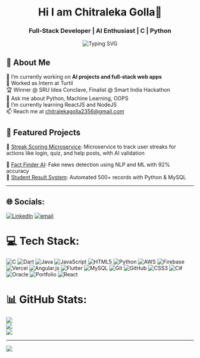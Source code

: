 <h1 align="center"> Hi I am Chitraleka Golla👋</h1>
<h3 align="center">Full-Stack Developer | AI Enthusiast | C | Python</h3>
<p align="center">
</p>
<p align="center">
  <img src="https://readme-typing-svg.demolab.com?font=Fira+Code&size=22&pause=1000&center=true&vCenter=true&width=435&lines=B.Tech+CS+Student+@+SR+University;Full+Stack+Developer;AI+%26+ML+Explorer;AI+Intern;" alt="Typing SVG" />
</p>

## 💫 About Me

🧠 I’m currently working on **AI projects and full-stack web apps**  <br>🔭 Worked as Intern at Turtil<br>🏆 Winner @ SRU Idea Conclave, Finalist @ Smart India Hackathon<br>💬 Ask me about Python, Machine Learning, OOPS<br>🌱 I’m currently learning ReactJS and NodeJS<br>📫 Reach me at chitralekagolla2356@gmail.com

## 💼 Featured Projects
🔹 [Streak Scoring Microservice](https://github.com/GollaChitraleka/Streak-Scoring-Microservice): Microservice to track user streaks for actions like login, quiz, and help posts, with AI validation

🔹 [Fact Finder AI](https://github.com/GollaChitraleka/FakeNews_Detection): Fake news detection using NLP and ML with 92% accuracy  
🔹 [Student Result System](https://github.com/GollaChitraleka/Student-Result-Management-System): Automated 500+ records with Python & MySQL  

---

## 🌐 Socials:
[![LinkedIn](https://img.shields.io/badge/LinkedIn-%230077B5.svg?logo=linkedin&logoColor=white)](https://linkedin.com/in/https://www.linkedin.com/in/chitraleka-golla-4751a427b/) [![email](https://img.shields.io/badge/Email-D14836?logo=gmail&logoColor=white)](mailto:chitralekagolla2356@gmail.com) 

# 💻 Tech Stack:
![C](https://img.shields.io/badge/c-%2300599C.svg?style=for-the-badge&logo=c&logoColor=white) ![Dart](https://img.shields.io/badge/dart-%230175C2.svg?style=for-the-badge&logo=dart&logoColor=white) ![Java](https://img.shields.io/badge/java-%23ED8B00.svg?style=for-the-badge&logo=openjdk&logoColor=white) ![JavaScript](https://img.shields.io/badge/javascript-%23323330.svg?style=for-the-badge&logo=javascript&logoColor=%23F7DF1E) ![HTML5](https://img.shields.io/badge/html5-%23E34F26.svg?style=for-the-badge&logo=html5&logoColor=white) ![Python](https://img.shields.io/badge/python-3670A0?style=for-the-badge&logo=python&logoColor=ffdd54) ![AWS](https://img.shields.io/badge/AWS-%23FF9900.svg?style=for-the-badge&logo=amazon-aws&logoColor=white) ![Firebase](https://img.shields.io/badge/firebase-%23039BE5.svg?style=for-the-badge&logo=firebase) ![Vercel](https://img.shields.io/badge/vercel-%23000000.svg?style=for-the-badge&logo=vercel&logoColor=white) ![Angular.js](https://img.shields.io/badge/angular.js-%23E23237.svg?style=for-the-badge&logo=angularjs&logoColor=white) ![Flutter](https://img.shields.io/badge/Flutter-%2302569B.svg?style=for-the-badge&logo=Flutter&logoColor=white) ![MySQL](https://img.shields.io/badge/mysql-4479A1.svg?style=for-the-badge&logo=mysql&logoColor=white) ![Git](https://img.shields.io/badge/git-%23F05033.svg?style=for-the-badge&logo=git&logoColor=white) ![GitHub](https://img.shields.io/badge/github-%23121011.svg?style=for-the-badge&logo=github&logoColor=white) ![CSS3](https://img.shields.io/badge/css3-%231572B6.svg?style=for-the-badge&logo=css3&logoColor=white) ![C#](https://img.shields.io/badge/c%23-%23239120.svg?style=for-the-badge&logo=csharp&logoColor=white) ![Oracle](https://img.shields.io/badge/Oracle-F80000?style=for-the-badge&logo=oracle&logoColor=white) ![Portfolio](https://img.shields.io/badge/Portfolio-%23000000.svg?style=for-the-badge&logo=firefox&logoColor=#FF7139) ![React](https://img.shields.io/badge/react-%2320232a.svg?style=for-the-badge&logo=react&logoColor=%2361DAFB)
# 📊 GitHub Stats:
![](https://github-readme-stats.vercel.app/api?username=GollaChitraleka&theme=dark&hide_border=false&include_all_commits=false&count_private=false)<br/>
![](https://nirzak-streak-stats.vercel.app/?user=GollaChitraleka&theme=dark&hide_border=false)<br/>
![](https://github-readme-stats.vercel.app/api/top-langs/?username=GollaChitraleka&theme=dark&hide_border=false&include_all_commits=false&count_private=false&layout=compact)

---
[![](https://visitcount.itsvg.in/api?id=GollaChitraleka&icon=0&color=0)](https://visitcount.itsvg.in)

<!-- Proudly created with GPRM ( https://gprm.itsvg.in ) -->
